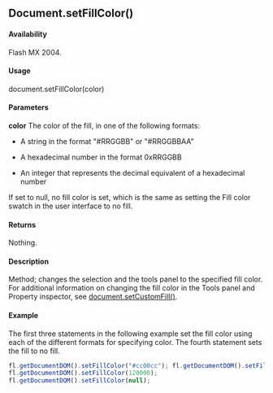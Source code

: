 ## Document.setFillColor()

#### Availability

Flash MX 2004.

#### Usage

document.setFillColor(color)

#### Parameters

**color** The color of the fill, in one of the following formats:

-   A string in the format "#RRGGBB" or "#RRGGBBAA"

-   A hexadecimal number in the format 0xRRGGBB

-   An integer that represents the decimal equivalent of a hexadecimal number

If set to null, no fill color is set, which is the same as setting the Fill color swatch in the user interface to no fill.

#### Returns

Nothing.

#### Description

Method; changes the selection and the tools panel to the specified fill color. For additional information on changing the fill color in the Tools panel and Property inspector, see [document.setCustomFill()](../Document_object/docum470.md).

#### Example

The first three statements in the following example set the fill color using each of the different formats for specifying color. The fourth statement sets the fill to no fill.

```javascript
fl.getDocumentDOM().setFillColor("#cc00cc"); fl.getDocumentDOM().setFillColor(0xcc00cc); 
fl.getDocumentDOM().setFillColor(120000); 
fl.getDocumentDOM().setFillColor(null);

```